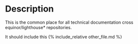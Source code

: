 # Description
This is the common place for all technical documentation cross equinor/lighthouse* repositories.

It should include this {% include_relative other_file.md %}
